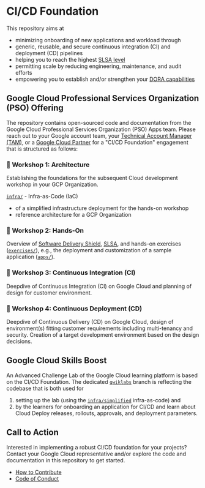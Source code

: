 # CI/CD Foundation

This repository aims at
- minimizing onboarding of new applications and workload through
- generic, reusable, and secure continuous integration (CI) and deployment (CD) pipelines
- helping you to reach the highest [SLSA level](https://slsa.dev/spec/v1.0/levels)
- permitting scale by reducing engineering, maintenance, and audit efforts
- empowering you to establish and/or strengthen your [DORA capabilities](https://dora.dev/capabilities/)

## Google Cloud Professional Services Organization (PSO) Offering

The repository contains open-sourced code and documentation from the Google Cloud Professional Services Organization (PSO) Apps team.
Please reach out to your Google account team, your [Technical Account Manager (TAM)](https://cloud.google.com/tam), or a [Google Cloud Partner](https://cloud.google.com/partners) for a "CI/CD Foundation" engagement that is structured as follows:

### 📅 Workshop 1: Architecture

Establishing the foundations for the subsequent Cloud development workshop in your GCP Organization.

[`infra/`](infra/) - Infra-as-Code (IaC)
- of a simplified infrastructure deployment for the hands-on workshop
- reference architecture for a GCP Organization

### 📅 Workshop 2: Hands-On

Overview of [Software Delivery Shield](https://cloud.google.com/software-supply-chain-security/docs/sds/overview),
[SLSA](https://slsa.dev/), and
hands-on exercises ([`exercises/`](exercises/)), e.g.,
the deployment and customization of a sample application ([`apps/`](apps/)).

### 📅 Workshop 3: Continuous Integration (CI)

Deepdive of Continuous Integration (CI) on Google Cloud and planning of design for customer environment.

### 📅 Workshop 4: Continuous Deployment (CD)

Deepdive of Continuous Delivery (CD) on Google Cloud, design of environment(s) fitting customer requirements including multi-tenancy and security.
Creation of a target development environment based on the design decisions.

## Google Cloud Skills Boost

An Advanced Challenge Lab of the Google Cloud learning platform is based on the CI/CD Foundation.
The dedicated [`qwiklabs`](../qwiklabs) branch is reflecting the codebase that is both used for
1. setting up the lab (using the [`infra/simplified`](infra/simplified/) infra-as-code) and
2. by the learners for onboarding an application for CI/CD and learn about Cloud Deploy releases, rollouts, approvals, and deployment parameters.

## Call to Action

Interested in implementing a robust CI/CD foundation for your projects? Contact your Google Cloud representative and/or explore the code and documentation in this repository to get started.

- [How to Contribute](docs/contributing.md)
- [Code of Conduct](docs/code-of-conduct.md)
